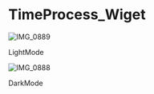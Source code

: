 # TimeProcess_Wiget

![IMG_0889](https://github.com/KHYUN28/TimeProcess_Wiget/assets/121412134/8cbbe2ba-b98a-40c6-877e-6839345eb53f)

LightMode

![IMG_0888](https://github.com/KHYUN28/TimeProcess_Wiget/assets/121412134/7f3cbe5e-6778-4fdb-803a-6e250f10b437)

DarkMode
